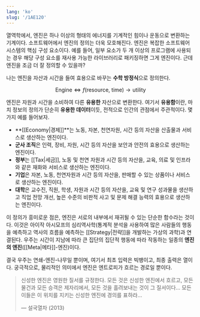 ```yaml
---
lang: 'ko'
slug: '/1AE120'
---
```


열역학에서, 엔진은 하나 이상의 형태의 에너지를 기계적인 힘이나 운동으로 변환하는 기계이다. 소프트웨어에서 엔진의 정의는 더욱 모호해진다. 엔진은 복잡한 소프트웨어 시스템의 핵심 구성 요소이다. 예를 들어, 일부 요소가 두 개 이상의 프로그램에 사용되는 경우 해당 구성 요소를 재사용 가능한 라이브러리로 패키징하면 그게 엔진이다. 근데 엔진을 조금 더 잘 정의할 수 있을까?

나는 엔진을 자산과 시간을 들여 효용으로 바꾸는 **수학 방정식**으로 정의한다.

$$
\text{Engine} \Leftrightarrow f(\text{resource}, ~\text{time}) \to \text{utility}
$$

엔진은 자원과 시간을 소비하여 다른 **유용한** 자산으로 변환한다. 여기서 **유용함**이란, 마치 정보의 정의가 단순히 **유용한 데이터**이듯, 전적으로 인간의 관점에서 주관적이다. 몇 가지 예를 들어보자.

- **[[Economy|경제]]**는 노동, 자본, 천연자원, 시간 등의 자산을 산출물과 서비스로 생산하는 엔진이다.
- **군사 조직**은 인력, 장비, 자원, 시간 등의 자산을 보안과 안전의 효용으로 생산하는 엔진이다.
- **정부**는 [[Tax|세금]], 노동 및 천연 자원과 시간 등의 자산을, 교육, 의료 및 인프라와 같은 재화와 서비스로 생산하는 엔진이다.
- **기업**은 자본, 노동, 천연자원과 시간 등의 자산을, 판매할 수 있는 상품이나 서비스로 생산하는 엔진이다.
- **대학**은 교수진, 직원, 학생, 자원과 시간 등의 자산을, 교육 및 연구 성과물을 생산하고 직업 전망 개선, 높은 수준의 비판적 사고 및 문제 해결 능력의 효용으로 생산하는 엔진이다.

이 정의가 흥미로운 점은, 엔진은 서로의 내부에서 재귀될 수 있는 단순한 함수라는 것이다. 이것은 아이작 아시모프의 심리역사학(통계적 분석을 사용하여 많은 사람들의 행동을 예측하고 역사의 흐름을 예측하는 [[Strategy|전략]]을 개발하는 가상의 과학)과 연결된다. 우주는 시간이 지남에 따라 큰 집단의 집단적 행동에 따라 작동하는 일종의 **엔진의 엔진**([[Meta|메타]]-엔진)이다.

결국 우주는 연쇄-엔진-나무일 뿐이며, 여기서 최초 입력은 빅뱅이고, 최종 출력은 열이다. 궁극적으로, 물리적인 의미에서 엔진은 엔트로피가 흐르는 경로일 뿐이다.

> 신성한 엔진은 영원한 질서를 규정한다. 모든 것은 신성한 엔진에서 흐르고, 모든 물건과 모든 승객은 제자리에서, 모든 것을 흘려보내는 것이 그 질서이다... 모든 이들은 이 위치를 지키는 신성한 엔진에 경의를 표하라...
>
> — 설국열차 (2013)
